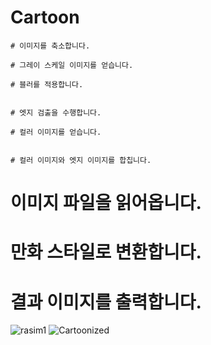 # Cartoon

    # 이미지를 축소합니다.
    
    # 그레이 스케일 이미지를 얻습니다.
    
    # 블러를 적용합니다.
    
    
    # 엣지 검출을 수행합니다.
    
    # 컬러 이미지를 얻습니다.
    
    
    # 컬러 이미지와 엣지 이미지를 합칩니다.
    

# 이미지 파일을 읽어옵니다.


# 만화 스타일로 변환합니다.

# 결과 이미지를 출력합니다.
![rasim1](https://github.com/farruhdev/Python_OpenCV/assets/115518263/8f4f0138-e92d-4db9-8add-ad87fbb87486)
![Cartoonized](https://github.com/farruhdev/Python_OpenCV/assets/115518263/72bd3cfe-e6bb-45cd-8c6c-703305f5c161)
